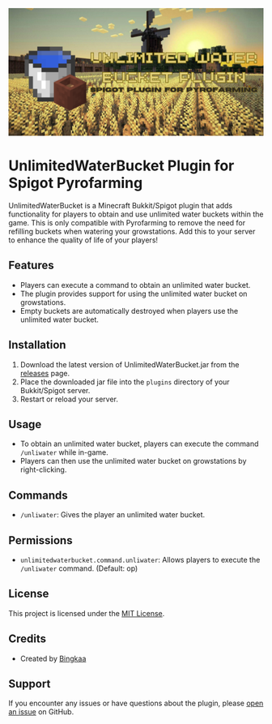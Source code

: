 ![Unlimited Water Bucket](README/Github%20Banner.png)

# UnlimitedWaterBucket Plugin for Spigot Pyrofarming

UnlimitedWaterBucket is a Minecraft Bukkit/Spigot plugin that adds functionality for players to obtain and use unlimited water buckets within the game.
This is only compatible with Pyrofarming to remove the need for refilling buckets when watering your growstations.
Add this to your server to enhance the quality of life of your players!

## Features

- Players can execute a command to obtain an unlimited water bucket.
- The plugin provides support for using the unlimited water bucket on growstations.
- Empty buckets are automatically destroyed when players use the unlimited water bucket.

## Installation

1. Download the latest version of UnlimitedWaterBucket.jar from the [releases](https://github.com/Bingkaa/UnliWaterBucketPlugin/releases) page.
2. Place the downloaded jar file into the `plugins` directory of your Bukkit/Spigot server.
3. Restart or reload your server.

## Usage

- To obtain an unlimited water bucket, players can execute the command `/unliwater` while in-game.
- Players can then use the unlimited water bucket on growstations by right-clicking.

## Commands

- `/unliwater`: Gives the player an unlimited water bucket.

## Permissions

- `unlimitedwaterbucket.command.unliwater`: Allows players to execute the `/unliwater` command. (Default: op)

## License

This project is licensed under the [MIT License](LICENSE).

## Credits

- Created by [Bingkaa](https://github.com/Bingkaa)

## Support

If you encounter any issues or have questions about the plugin, please [open an issue](https://github.com/your-username/UnlimitedWaterBucket/issues) on GitHub.

